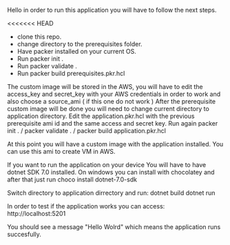 Hello in order to run this application you will have to follow the next steps.

<<<<<<< HEAD
- clone this repo.
- change directory to the prerequisites folder.
- Have packer installed on your current OS.
- Run packer init . 
- Run packer validate .
- Run packer build prerequisites.pkr.hcl

The custom image will be stored in the AWS, you will have to edit the access_key and secret_key with your AWS credentials in order to work and also choose a source_ami ( if this one do not work )
After the prerequisite custom image will be done you will need to change current directory to application directory.
Edit the application.pkr.hcl with the previous prerequisite ami id and the same access and secret key.
Run again packer init . / packer validate . / packer build application.pkr.hcl

At this point you will have a custom image with the application installed. You can use this ami to create VM in AWS.

If you want to run the application on your device
You will have to have dotnet SDK 7.0 installed.
On windows you can install with chocolatey and after that just run 
	choco install dotnet-7.0-sdk 

Switch directory to application dirrectory and run:
	dotnet build
	dotnet run

In order to test if the application works you can access:
	http://localhost:5201

You should see a message "Hello Wolrd" which means the application runs succesfully.
